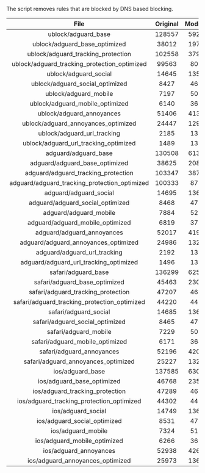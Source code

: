 The script removes rules that are blocked by DNS based blocking.


| File | Original | Modified |
|:----:|:-----:|:-----:|
| ublock/adguard_base | 128557 | 59280 |
| ublock/adguard_base_optimized | 38012 | 19768 |
| ublock/adguard_tracking_protection | 102558 | 37970 |
| ublock/adguard_tracking_protection_optimized | 99563 | 8006 |
| ublock/adguard_social | 14645 | 13584 |
| ublock/adguard_social_optimized | 8427 | 4669 |
| ublock/adguard_mobile | 7197 | 5058 |
| ublock/adguard_mobile_optimized | 6140 | 3617 |
| ublock/adguard_annoyances | 51406 | 41388 |
| ublock/adguard_annoyances_optimized | 24447 | 12928 |
| ublock/adguard_url_tracking | 2185 | 1331 |
| ublock/adguard_url_tracking_optimized | 1489 | 1328 |
| adguard/adguard_base | 130508 | 61301 |
| adguard/adguard_base_optimized | 38625 | 20816 |
| adguard/adguard_tracking_protection | 103347 | 38701 |
| adguard/adguard_tracking_protection_optimized | 100333 | 8721 |
| adguard/adguard_social | 14695 | 13641 |
| adguard/adguard_social_optimized | 8468 | 4713 |
| adguard/adguard_mobile | 7884 | 5238 |
| adguard/adguard_mobile_optimized | 6819 | 3790 |
| adguard/adguard_annoyances | 52017 | 41934 |
| adguard/adguard_annoyances_optimized | 24986 | 13219 |
| adguard/adguard_url_tracking | 2192 | 1338 |
| adguard/adguard_url_tracking_optimized | 1496 | 1335 |
| safari/adguard_base | 136299 | 62552 |
| safari/adguard_base_optimized | 45463 | 23061 |
| safari/adguard_tracking_protection | 47207 | 4621 |
| safari/adguard_tracking_protection_optimized | 44220 | 4474 |
| safari/adguard_social | 14685 | 13625 |
| safari/adguard_social_optimized | 8465 | 4700 |
| safari/adguard_mobile | 7229 | 5094 |
| safari/adguard_mobile_optimized | 6171 | 3647 |
| safari/adguard_annoyances | 52196 | 42036 |
| safari/adguard_annoyances_optimized | 25227 | 13298 |
| ios/adguard_base | 137585 | 63059 |
| ios/adguard_base_optimized | 46768 | 23567 |
| ios/adguard_tracking_protection | 47289 | 4629 |
| ios/adguard_tracking_protection_optimized | 44302 | 4482 |
| ios/adguard_social | 14749 | 13663 |
| ios/adguard_social_optimized | 8531 | 4720 |
| ios/adguard_mobile | 7324 | 5138 |
| ios/adguard_mobile_optimized | 6266 | 3688 |
| ios/adguard_annoyances | 52938 | 42671 |
| ios/adguard_annoyances_optimized | 25973 | 13610 |